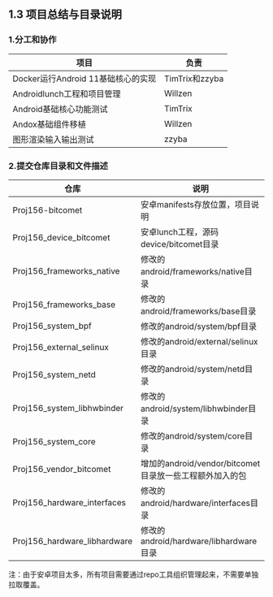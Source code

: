 ## 1.3 项目总结与目录说明
### 1.分工和协作  

| 项目 | 负责 |
| ---- | ---- |
| Docker运行Android 11基础核心的实现| TimTrix和zzyba |
| Androidlunch工程和项目管理 | Willzen |
| Android基础核心功能测试 | TimTrix |
| Andox基础组件移植 |Willzen|
| 图形渲染输入输出测试 |zzyba|

### 2.提交仓库目录和文件描述  

| 仓库 | 说明|
| ------ | ------ |
| Proj156-bitcomet | 安卓manifests存放位置，项目说明 |
| Proj156_device_bitcomet | 安卓lunch工程，源码device/bitcomet目录 |
| Proj156_frameworks_native | 修改的android/frameworks/native目录 |
| Proj156_frameworks_base   | 修改的android/frameworks/base目录 |
| Proj156_system_bpf | 修改的android/system/bpf目录 |
| Proj156_external_selinux | 修改的android/external/selinux目录 |
| Proj156_system_netd | 修改的android/system/netd目录 |
| Proj156_system_libhwbinder | 修改的android/system/libhwbinder目录 |
| Proj156_system_core | 修改的android/system/core目录 |
| Proj156_vendor_bitcomet | 增加的android/vendor/bitcomet目录放一些工程额外加入的包 |
| Proj156_hardware_interfaces | 修改的android/hardware/interfaces目录 |
| Proj156_hardware_libhardware | 修改的android/hardware/libhardware目录 |

注：由于安卓项目太多，所有项目需要通过repo工具组织管理起来，不需要单独拉取覆盖。  


